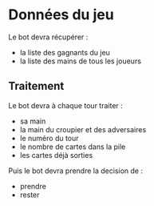 # Données du jeu

Le bot devra récupérer :
- la liste des gagnants du jeu
- la liste des mains de tous les joueurs

## Traitement

Le bot devra à chaque tour traiter :
- sa main
- la main du croupier et des adversaires
- le numéro du tour 
- le nombre de cartes dans la pile
- les cartes déjà sorties

Puis le bot devra prendre la decision de :
- prendre
- rester

